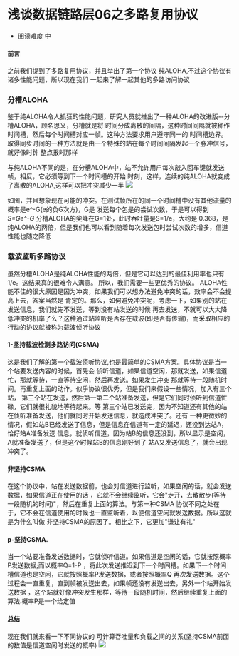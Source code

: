 # 浅谈数据链路层06之多路复用协议
* 阅读难度 中
#### 前言
之前我们提到了多路复用协议，并且举出了第一个协议 纯ALOHA,不过这个协议有诸多性能问题，所以现在我们
一起来了解一起其他的多路访问协议
### 分槽ALOHA
鉴于纯ALOHA令人抓狂的性能问题，研究人员就推出了一种ALOHA的改进版--分槽ALOHA，顾名思义，分槽就是将
时间分成离散的间隔，这种时间间隔就被称作时间槽，然后每个时间槽对应一帧。这种方法要求用户遵守同一的
时间槽边界。取得同步时间的一种方法就是由一个特殊的站在每个时间间隔发起一个脉冲信号，就好像时钟
整点报时那样

与纯ALOHA不同的是，在分槽ALOHA中，站不允许用户每次敲入回车键就发送帧，相反，它必须等到下一个时间槽的开始
时刻，这样，连续的纯ALOHA就变成了离散的ALOHA,这样可以把冲突减少一半
![](https://github.com/SeaHub/BlogOfComputerNetwork/blob/master/res/compare.png)

如图，并且想象现在可能的冲突。在测试帧所在的同一个时间槽中没有其他流量的概率是e^-G(e的负G次方)，G是
发送每个包是的尝试次数，于是可以得到 *S=Ge^-G* 分槽ALOHA的尖峰在G=1处，此时吞吐量是S=1/e，大约是
0.368，是纯ALOHA的两倍，但是我们也可以看到随着每次发送包时尝试次数的增多，信道性能也随之降低

### 载波监听多路协议
虽然分槽ALOHA是纯ALOHA性能的两倍，但是它可以达到的最佳利用率也只有1/e。这结果真的很难令人满意。
所以，我们需要一些更优秀的协议。
ALOHA性能不佳的很大原因是因为冲突，如果我们可以想办法避免冲突的话，效率会不会提高上去，答案当然是
肯定的。那么，如何避免冲突呢，考虑一下，如果别的站在发送信息，我们就先不发送，等到没有站发送的时候
再去发送，不就可以大大降低冲突的机率了么？这种通过站监听是否存在载波(即是否有传输)，而采取相应的
行动的协议就被称为载波侦听协议
#### 1-坚持载波检测多路访问(CSMA)
这是我们了解的第一个载波侦听协议,也是最简单的CSMA方案。具体协议是当一个站要发送内容的时候，首先会
侦听信道，如果信道空闲，那就发送，如果信道忙，那就等待，一直等待空闲，然后再发送。如果发生冲突
那就等待一段随机时间。再重复上面的动作。似乎协议很优秀，但是我们来假设一些情况，加入有三个站，
第三个站在发送，然后第一第二个站准备发送，但是它们同时侦听到信道忙碌，它们就很礼貌地等待起来。等
第三个站已发送完，因为不知道还有其他的站在侦听准备发送，他们就同时开始发送信息，就造成冲突了。还有
一种更微妙的情况，假如站B已经发送了信息，但是信息在信道有一定的延迟，还没到达站A，恰好站A准备发送
信息，就侦听信道，因为站B的信息还没到，所以显示是空闲，A就准备发送了，但是这个时候站B的信息刚好到了
站A又发送信息了，就会出现冲突了。
#### 非坚持CSMA
在这个协议中，站在发送数据前，也会对信道进行监听，如果空闲的话，就会发送数据，如果信道正在使用的话
，它就不会继续监听，它会"走开，去散散步(等待一段随机的时间)"，然后在重复上面的算法。与第一种CSMA
协议不同之处在于，它不会在信道使用的时候也一直监听着，以便信道空闲就发送数据。所以这就是为什么叫做
非坚持CSMA的原因了。相比之下，它更加"谦让有礼"
#### p-坚持CSMA.
当一个站要准备发送数据时，它就侦听信道。如果信道是空闲的话，它就按照概率P发送数据;而以概率Q=1-P
，将此次发送推迟到下一个时间槽。如果下一个时间槽信道也是空闲，它就按照概率P发送数据，或者按照概率Q
再次发送数据。这个过程会一直重复，直到帧被发送出去，如果帧还没有发送出去，另外一个站开始发送数据
，这个站就好像冲突发生那样，等待一段随机时间，然后继续重复上面的算法.概率P是一个给定值
#### 总结
现在我们就来看一下不同协议的 可计算吞吐量和负载之间的关系(坚持CSMA前面的数值是信道空闲时发送的概率)
![](https://github.com/SeaHub/BlogOfComputerNetwork/blob/master/res/summary.png)
